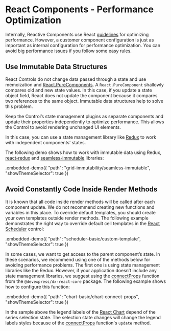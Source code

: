 # React Components - Performance Optimization

Internally, Reactive Components use React [guidelines](https://reactjs.org/docs/optimizing-performance.html) for optimizing performance. However, a customer component configuration is just as important as internal configuration for performance optimization. You can avoid big performance issues if you follow some easy rules.

## Use Immutable Data Structures

React Controls do not change data passed through a state and use memoization and [React.PureComponents](https://reactjs.org/docs/react-api.html#reactpurecomponent). A `React.PureComponent` shallowly compares old and new state values. In this case, if you update a state object field, React does not update the component because it compares two references to the same object. Immutable data structures help to solve this problem.

Keep the Control’s state management plugins as separate components and update their properties independently to optimize performance. This allows the Control to avoid rendering unchanged UI elements.

In this case, you can use a state management library like [Redux](https://redux.js.org/) to work with independent components’ states.

The following demo shows how to work with immutable data using Redux, [react-redux](https://github.com/reduxjs/react-redux) and [seamless-immutable](https://github.com/rtfeldman/seamless-immutable) libraries:

.embedded-demo({ "path": "grid-immutability/seamless-immutable", "showThemeSelector": true })

## Avoid Constantly Code Inside Render Methods

It is known that all code inside render methods will be called after each component update. We do not recommend creating new functions and variables in this place. To override default templates, you should create your own templates outside render methods. The following example demonstrates the right way to override default cell templates in the [React Scheduler](https://devexpress.github.io/devextreme-reactive/react/scheduler) control:

.embedded-demo({ "path": "scheduler-basic/custom-template", "showThemeSelector": true })

In some cases, we want to get access to the parent component’s state. In these scenarios, we recommend using one of the methods below for avoiding performance problems. The first one is using state management libraries like the Redux. However, if your application doesn’t include any state management libraries, we suggest using the [connectProps](../../../dx-react-core/docs/reference/connect-props.md) function from the `@devexpress/dx-react-core` package. The following example shows how to configure this function:

.embedded-demo({ "path": "chart-basic/chart-connect-props", "showThemeSelector": true })

In the sample above the legend labels of the [React Chart](https://devexpress.github.io/devextreme-reactive/react/chart) depend of the series selection state. The selection state changes will change the legend labels styles because of the [connectProps](../../../dx-react-core/docs/reference/connect-props.md) function's `update` method.
